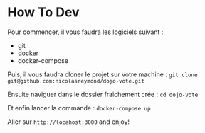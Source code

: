 # How To **Dev**
Pour commencer, il vous faudra les logiciels suivant :
 - git
 - docker
 - docker-compose

Puis, il vous faudra cloner le projet sur votre machine : `git clone git@github.com:nicolasreymond/dojo-vote.git`

Ensuite naviguer dans le dossier fraichement crée : `cd dojo-vote`

Et enfin lancer la commande : `docker-compose up` 

Aller sur `http://locahost:3000` and enjoy!
